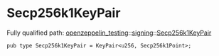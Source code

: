 # Secp256k1KeyPair

Fully qualified path: [openzeppelin_testing](./openzeppelin_testing.md)::[signing](./openzeppelin_testing-signing.md)::[Secp256k1KeyPair](./openzeppelin_testing-signing-Secp256k1KeyPair.md)

<pre><code class="language-cairo">pub type Secp256k1KeyPair = KeyPair&lt;u256, Secp256k1Point&gt;;</code></pre>

